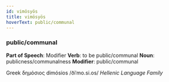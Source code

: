 ```yaml
---
id: vimösyös
title: vimösyös
hoverText: public/communal
---
```


### public/communal

**Part of Speech**: Modifier
**Verb**: to be public/communal
**Noun**: publicness/communalness
**Modifier**: public/communal

Greek δημόσιος dimósios /ðiˈmo.si.os/
*Hellenic Language Family*